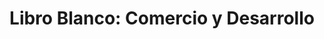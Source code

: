 ---
title: 'Libro Blanco: Comercio y Desarrollo'
description: 'España, comercio y desarrollo: lo que hace, lo que dice que hace y lo que debería hacer'
link: /documentos/240712-Informe-CIECODE-Comercio-y-Desarrollo.pdf
tags:
    - coherencia-de-politicas
    - comercio-internacional
    - libro-blanco-del-desarrollo
createdAt: 2025-08-22
---